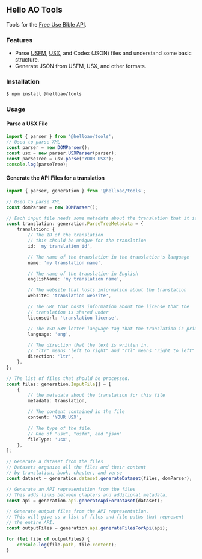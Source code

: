## Hello AO Tools

Tools for the [Free Use Bible API](https://bible.helloao.org).

### Features

-   Parse [USFM](https://ubsicap.github.io/usfm/), [USX](https://ubsicap.github.io/usx/), and Codex (JSON) files and understand some basic structure.
-   Generate JSON from USFM, USX, and other formats.

### Installation

```
$ npm install @helloao/tools
```

### Usage

#### Parse a USX File

```typescript
import { parser } from '@helloao/tools';
// Used to parse XML
const parser = new DOMParser();
const usx = new parser.USXParser(parser);
const parseTree = usx.parse('YOUR USX');
console.log(parseTree);
```

#### Generate the API Files for a translation

```typescript
import { parser, generation } from '@helloao/tools';

// Used to parse XML
const domParser = new DOMParser();

// Each input file needs some metadata about the translation that it is associated with
const translation: generation.ParseTreeMetadata = {
    translation: {
        // The ID of the translation
        // this should be unique for the translation
        id: 'my translation id',

        // The name of the translation in the translation's language
        name: 'my translation name',

        // The name of the translation in English
        englishName: 'my translation name',

        // The website that hosts information about the translation
        website: 'translation website',

        // The URL that hosts information about the license that the
        // translation is shared under
        licenseUrl: 'translation license',

        // The ISO 639 letter language tag that the translation is primarily in.
        language: 'eng',

        // The direction that the text is written in.
        // "ltr" means "left to right" and "rtl" means "right to left"
        direction: 'ltr',
    },
};

// The list of files that should be processed.
const files: generation.InputFile[] = [
    {
        // the metadata about the translation for this file
        metadata: translation,

        // The content contained in the file
        content: 'YOUR USX',

        // The type of the file.
        // One of "usx", "usfm", and "json"
        fileType: 'usx',
    },
];

// Generate a dataset from the files
// Datasets organize all the files and their content
// by translation, book, chapter, and verse
const dataset = generation.dataset.generateDataset(files, domParser);

// Generate an API representation from the files
// This adds links between chapters and additional metadata.
const api = generation.api.generateApiForDataset(dataset);

// Generate output files from the API representation.
// This will give us a list of files and file paths that represent
// the entire API.
const outputFiles = generation.api.generateFilesForApi(api);

for (let file of outputFiles) {
    console.log(file.path, file.content);
}
```
